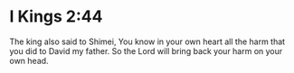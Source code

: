 # I Kings 2:44

The king also said to Shimei, You know in your own heart all the harm that you did to David my father. So the Lord will bring back your harm on your own head.
